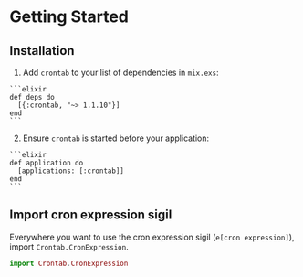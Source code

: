 # Getting Started
## Installation

  1. Add `crontab` to your list of dependencies in `mix.exs`:

    ```elixir
    def deps do
      [{:crontab, "~> 1.1.10"}]
    end
    ```

  2. Ensure `crontab` is started before your application:

    ```elixir
    def application do
      [applications: [:crontab]]
    end
    ```

## Import cron expression sigil
Everywhere you want to use the cron expression sigil (`e[cron expression]`), import `Crontab.CronExpression`.

```elixir
import Crontab.CronExpression
```
